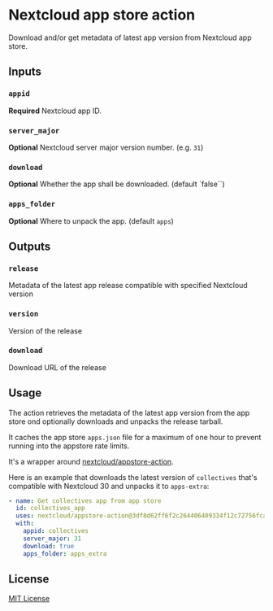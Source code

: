 # Nextcloud app store action

Download and/or get metadata of latest app version from Nextcloud app store.

## Inputs

### `appid`

**Required** Nextcloud app ID.

### `server_major`

**Optional** Nextcloud server major version number. (e.g. `31`)

### `download`

**Optional** Whether the app shall be downloaded. (default `false``)

### `apps_folder`

**Optional** Where to unpack the app. (default `apps`)

## Outputs

### `release`

Metadata of the latest app release compatible with specified Nextcloud version

### `version`

Version of the release

### `download`

Download URL of the release

## Usage

The action retrieves the metadata of the latest app version from the app store
ond optionally downloads and unpacks the release tarball.

It caches the app store `apps.json` file for a maximum of one hour to prevent
running into the appstore rate limits.

It's a wrapper around [nextcloud/appstore-action](https://github.com/nextcloud/appstore-action).

Here is an example that downloads the latest version of `collectives` that's
compatible with Nextcloud 30 and unpacks it to `apps-extra`:

```yaml
- name: Get collectives app from app store
  id: collectives_app
  uses: nextcloud/appstore-action@3df8d62ff6f2c264406409334f12c72756fcae39 # v1.0.0
  with:
    appid: collectives
    server_major: 31
    download: true
    apps_folder: apps_extra
```

## License

[MIT License](LICENSE)

